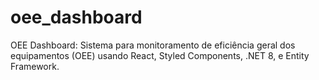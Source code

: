 # oee_dashboard
OEE Dashboard: Sistema para monitoramento de eficiência geral dos equipamentos (OEE) usando React, Styled Components, .NET 8, e Entity Framework.
